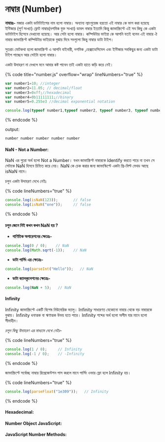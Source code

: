 # নাম্বার (Number)

**নাম্বারঃ-** মজার একটা ডাটাটাইপের নাম হলো নাম্বার। অন্যান্য ল্যাংগুয়েজ হয়তো এই নাম্বার কে ভাগ করা হয়েছে ইন্টিজার (পূর্ণ সংখ্যা) ফ্লোট নাম্বার(দশমিক যুক্ত সংখ্যা) ডাবল নাম্বার ইত্যাদি কিন্তু জাভাস্ক্রিপ্টে এই সব কিছু কে একটা ডাটাটাইপ হিসেবে দেখানোা হয়েছে। আর সেটা হলো নাম্বার। কম্পিউটার ভাইয়া কে আপনি যতই বলেন এই নাম্বার ঐ নাম্বার জাভাস্ক্রিপ্ট কম্পিউটার ভাইয়াকে বুঝায় দিবে সবগুলো কিন্তু নাম্বার ডাটা টাইপ।&#x20;

সুতরাং মোটকথা হলো জাভাস্ক্রিপ্ট এ আপনি বাইনারী, দশমিক ,হেক্সাডেসিমেল এবং ইন্টিজার সবকিছুর জন্য একটা ডাটা টাইপ পাচ্ছেন আর সেইটা হলো নাম্বার।&#x20;

একটা উদাহরণ না দেখলে মনে আবার কষ্ট পাবেন তাই একটা হাতে কড়ি করে নেই।

{% code title="number.js" overflow="wrap" lineNumbers="true" %}
```javascript
var number1=10; //integer
var number2=11.05; // decimal/float
var number3=0xff;//hexadecimal
var number4=0b11111111;//binary
var number5=0.255e3 //decimal exponential notation

console.log(typeof number1,typeof number2, typeof number3, typeof number4, typeof number5)
```
{% endcode %}

output:

```javascript
number number number number number
```

#### NaN - Not a Number:

NaN এর পুরো অর্থ হলো Not a Number। যখন জাভাস্ক্রিপ্ট নাম্বারকে Identify করতে পারে না তখন সে সেটাকে NaN হিসবে চিহ্নিত করে নেয়। NaN কে চেক করার জন্য জাভাস্কিপ্টে একটা প্রি-বিল্ট মেথড আছে isNaN নামে।

চলুন একটা উদাহরণ দেখে নেইঃ

{% code lineNumbers="true" %}
```javascript
console.log(isNaN(123));       // false
console.log(isNaN("one"));     // false
```
{% endcode %}

#### চলুন জেনে নিই কখন কখন NaN হয় ?

* **গাণিতিক অপারেশনের ক্ষেত্রেঃ-**

```javascript
console.log(0 / 0);    // NaN
console.log(Math.sqrt(-1));    // NaN
```

* **ডাটা পার্সিং এর ক্ষেত্রেঃ-**

```javascript
console.log(parseInt("Hello"));   // NaN
```

* **ডাটা ক্যালকুলেশনের ক্ষেত্রেঃ-**&#x20;

```javascript
console.log(NaN + 5);   // NaN
```

#### Infinity

Infinity জাভাস্ক্রিপ্টে একটি বিশেষ নিউমেরিক ভ্যালু। Infinity সাধারণত যেকোনো নাম্বার থেকে বড় নাম্বারকে বুঝায়। Infinity ধনাত্মক বা ঋণাত্মক উভয় হতে পারে। Infinity শব্দের অর্থ হলো অসীম যার মানে হলো সীমাহীন।&#x20;

_চলুন কিছু উদাহরণ এর মাধ্যমে দেখে নেইঃ-_&#x20;

{% code lineNumbers="true" %}
```javascript
console.log(1 / 0);     // Infinity
console.log(-1 / 0);    // -Infinity
```
{% endcode %}

জাভাস্ক্রিপ্টে সর্বোচ্ছ নাম্বার রিপ্রেজেন্টশন পাস করলে মানে পার্সিং ওভার ফ্লো হলে Infinity হয়।&#x20;

{% code lineNumbers="true" %}
```javascript
console.log(parseFloat("1e309"));   // Infinity
```
{% endcode %}

#### Hexadecimal:

#### Number Object JavaScript:&#x20;

#### JavaScript Number Methods:
